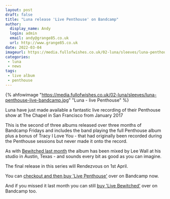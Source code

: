 ```yaml
---
layout: post
draft: false
title: "Luna release 'Live Penthouse' on Bandcamp"
author: 
  display_name: Andy
  login: admin
  email: andy@grange85.co.uk
  url: http://www.grange85.co.uk
date: 2022-03-04
imageurl: https://media.fullofwishes.co.uk/02-luna/sleeves/luna-penthouse-live-bandcamp.jpg
categories:
 - luna
 - news
tags:
 - live album
 - penthouse
---
```

{% ahfowimage "https://media.fullofwishes.co.uk/02-luna/sleeves/luna-penthouse-live-bandcamp.jpg" "Luna - live Penthouse" %}

Luna have just made available a fantastic live recording of their Penthouse show at The Chapel in San Francisco from January 2017

This is the second of three albums released over three months of Bandcamp Fridays and includes the band playing the full Penthouse album plus a bonus of Tracy I Love You - that had originally been recorded during the Penthouse sessions but never made it onto the record.

As with [Bewitched last month](/2022/02/04/luna-live-bewitched-on-bandcamp/) the album has been mixed by Lee Wall at his studio in Austin, Texas - and sounds every bit as good as you can imagine.

The final release in this series will Rendezvous on 1st April.

You can [checkout and then buy 'Live Penthouse'](https://luna.bandcamp.com/album/live-penthouse) over on Bandcamp now.

And if you missed it last month you can still [buy 'Live Bewitched'](https://luna.bandcamp.com/album/live-bewitched) over on Bandcamp too.

